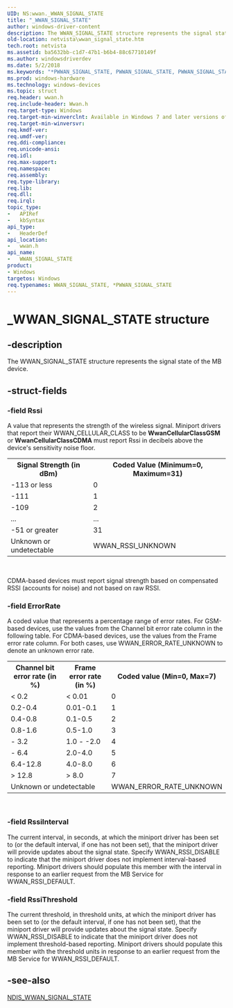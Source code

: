```yaml
---
UID: NS:wwan._WWAN_SIGNAL_STATE
title: "_WWAN_SIGNAL_STATE"
author: windows-driver-content
description: The WWAN_SIGNAL_STATE structure represents the signal state of the MB device.
old-location: netvista\wwan_signal_state.htm
tech.root: netvista
ms.assetid: ba5632bb-c1d7-47b1-b6b4-88c67710149f
ms.author: windowsdriverdev
ms.date: 5/2/2018
ms.keywords: "*PWWAN_SIGNAL_STATE, PWWAN_SIGNAL_STATE, PWWAN_SIGNAL_STATE structure pointer [Network Drivers Starting with Windows Vista], WWAN_SIGNAL_STATE, WWAN_SIGNAL_STATE structure [Network Drivers Starting with Windows Vista], WwanRef_6a92457b-8b82-4956-9dce-98e5aeec9091.xml, _WWAN_SIGNAL_STATE, netvista.wwan_signal_state, wwan/PWWAN_SIGNAL_STATE, wwan/WWAN_SIGNAL_STATE"
ms.prod: windows-hardware
ms.technology: windows-devices
ms.topic: struct
req.header: wwan.h
req.include-header: Wwan.h
req.target-type: Windows
req.target-min-winverclnt: Available in Windows 7 and later versions of Windows.
req.target-min-winversvr: 
req.kmdf-ver: 
req.umdf-ver: 
req.ddi-compliance: 
req.unicode-ansi: 
req.idl: 
req.max-support: 
req.namespace: 
req.assembly: 
req.type-library: 
req.lib: 
req.dll: 
req.irql: 
topic_type:
-	APIRef
-	kbSyntax
api_type:
-	HeaderDef
api_location:
-	wwan.h
api_name:
-	WWAN_SIGNAL_STATE
product:
- Windows
targetos: Windows
req.typenames: WWAN_SIGNAL_STATE, *PWWAN_SIGNAL_STATE
---
```


# _WWAN_SIGNAL_STATE structure


## -description


The WWAN_SIGNAL_STATE structure represents the signal state of the MB device.


## -struct-fields




### -field Rssi

A value that represents the strength of the wireless signal. Miniport drivers that report their
     WWAN_CELLULAR_CLASS to be 
     <b>WwanCellularClassGSM</b> or 
     <b>WwanCellularClassCDMA</b> must report Rssi in decibels above the device's sensitivity noise floor.
     

<table>
<tr>
<th>Signal Strength (in dBm)</th>
<th>Coded Value (Minimum=0, Maximum=31)</th>
</tr>
<tr>
<td>
-113 or less

</td>
<td>
0

</td>
</tr>
<tr>
<td>
-111

</td>
<td>
1

</td>
</tr>
<tr>
<td>
-109

</td>
<td>
2

</td>
</tr>
<tr>
<td>
...

</td>
<td>
...

</td>
</tr>
<tr>
<td>
-51 or greater

</td>
<td>
31

</td>
</tr>
<tr>
<td>
Unknown or undetectable

</td>
<td>
WWAN_RSSI_UNKNOWN

</td>
</tr>
</table>
 

CDMA-based devices must report signal strength based on compensated RSSI (accounts for noise) and not
     based on raw RSSI.


### -field ErrorRate

A coded value that represents a percentage range of error rates. For GSM-based devices, use the
     values from the Channel bit error rate column in the following table. For CDMA-based devices, use the
     values from the Frame error rate column. For both cases, use WWAN_ERROR_RATE_UNKNOWN to denote an
     unknown error rate.
     

<table>
<tr>
<th>Channel bit error rate (in %)</th>
<th>Frame error rate (in %)</th>
<th>Coded value (Min=0, Max=7)</th>
</tr>
<tr>
<td>
&lt; 0.2

</td>
<td>
&lt; 0.01

</td>
<td>
0

</td>
</tr>
<tr>
<td>
0.2-0.4

</td>
<td>
0.01-0.1

</td>
<td>
1

</td>
</tr>
<tr>
<td>
0.4-0.8

</td>
<td>
0.1-0.5

</td>
<td>
2

</td>
</tr>
<tr>
<td>
0.8-1.6

</td>
<td>
0.5-1.0

</td>
<td>
3

</td>
</tr>
<tr>
<td>
- 3.2

</td>
<td>
1.0 - -2.0

</td>
<td>
4

</td>
</tr>
<tr>
<td>
- 6.4

</td>
<td>
2.0-4.0

</td>
<td>
5

</td>
</tr>
<tr>
<td>
6.4-12.8

</td>
<td>
4.0-8.0

</td>
<td>
6

</td>
</tr>
<tr>
<td>
&gt; 12.8

</td>
<td>
&gt; 8.0

</td>
<td>
7

</td>
</tr>
<tr>
<td colspan="2">
Unknown or undetectable

</td>
<td>
WWAN_ERROR_RATE_UNKNOWN

</td>
</tr>
</table>
 


### -field RssiInterval

The current interval, in seconds, at which the miniport driver has been set to (or the default
     interval, if one has not been set), that the miniport driver will provide updates about the signal
     state. Specify WWAN_RSSI_DISABLE to indicate that the miniport driver does not implement interval-based
     reporting. Miniport drivers should populate this member with the interval in response to an earlier
     request from the MB Service for WWAN_RSSI_DEFAULT.


### -field RssiThreshold

The current threshold, in threshold units, at which the miniport driver has been set to (or the
     default interval, if one has not been set), that the miniport driver will provide updates about the
     signal state. Specify WWAN_RSSI_DISABLE to indicate that the miniport driver does not implement
     threshold-based reporting. Miniport drivers should populate this member with the threshold units in
     response to an earlier request from the MB Service for WWAN_RSSI_DEFAULT.


## -see-also




<a href="https://msdn.microsoft.com/library/windows/hardware/ff567931">NDIS_WWAN_SIGNAL_STATE</a>
 

 


